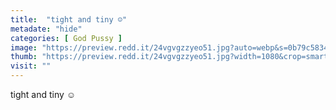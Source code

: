 ```yaml
---
title:  "tight and tiny ☺️"
metadate: "hide"
categories: [ God Pussy ]
image: "https://preview.redd.it/24vgvgzzyeo51.jpg?auto=webp&s=0b79c5834874f93a5b7930280ec90b1dde560100"
thumb: "https://preview.redd.it/24vgvgzzyeo51.jpg?width=1080&crop=smart&auto=webp&s=d41680d357f12c9c3d992fe9e7a45fafb0d2e27f"
visit: ""
---
```

tight and tiny ☺️

